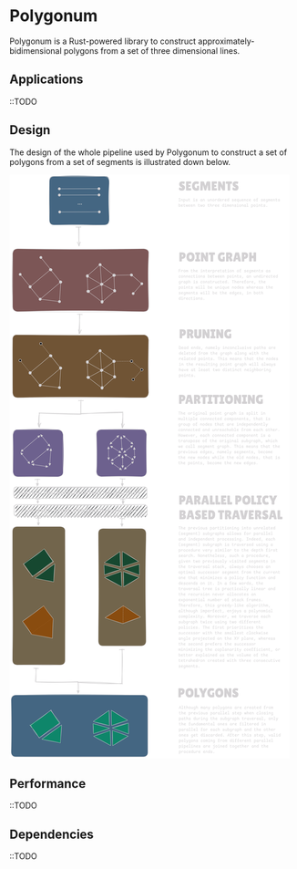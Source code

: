 # Polygonum

Polygonum is a Rust-powered library to construct approximately-bidimensional polygons from a set of three dimensional lines.

## Applications

::TODO

## Design

The design of the whole pipeline used by Polygonum to construct a set of polygons from a set of segments is illustrated down below.

![pipeline](resources/images/polygonum-pipeline.png)

## Performance

::TODO

## Dependencies

::TODO
